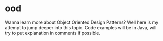 # ood
Wanna learn more about Object Oriented Design Patterns? Well here is my attempt to jump deeper into this topic. Code examples will be in Java, will try to put explanation in comments if possible. 
